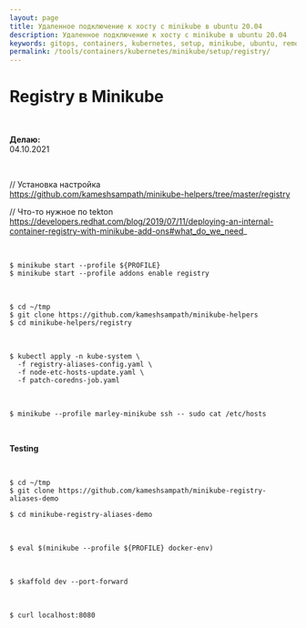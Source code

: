 ```yaml
---
layout: page
title: Удаленное подключение к хосту с minikube в ubuntu 20.04
description: Удаленное подключение к хосту с minikube в ubuntu 20.04
keywords: gitops, containers, kubernetes, setup, minikube, ubuntu, remote
permalink: /tools/containers/kubernetes/minikube/setup/registry/
---
```


# Registry в Minikube

<br/>

**Делаю:**  
04.10.2021

<br/>

// Установка настройка  
https://github.com/kameshsampath/minikube-helpers/tree/master/registry

// Что-то нужное по tekton
https://developers.redhat.com/blog/2019/07/11/deploying-an-internal-container-registry-with-minikube-add-ons#what_do_we_need_

<br/>

```
$ minikube start --profile ${PROFILE}
$ minikube start --profile addons enable registry
```

<br/>

```
$ cd ~/tmp
$ git clone https://github.com/kameshsampath/minikube-helpers
$ cd minikube-helpers/registry
```

<br/>

```
$ kubectl apply -n kube-system \
  -f registry-aliases-config.yaml \
  -f node-etc-hosts-update.yaml \
  -f patch-coredns-job.yaml
```

<br/>

```
$ minikube --profile marley-minikube ssh -- sudo cat /etc/hosts
```

<br/>

**Testing**

<br/>

```
$ cd ~/tmp
$ git clone https://github.com/kameshsampath/minikube-registry-aliases-demo

$ cd minikube-registry-aliases-demo
```

<br/>

```
$ eval $(minikube --profile ${PROFILE} docker-env)
```

<br/>

```
$ skaffold dev --port-forward
```

<br/>

```
$ curl localhost:8080
```
